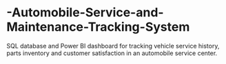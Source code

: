 # -Automobile-Service-and-Maintenance-Tracking-System
SQL database and Power BI dashboard for tracking vehicle service history, parts inventory and customer satisfaction in an automobile service center.

